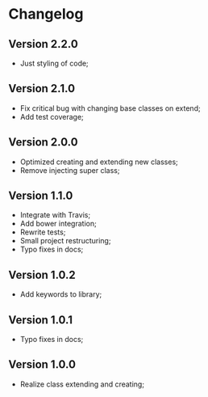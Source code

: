 # Changelog

## Version 2.2.0

- Just styling of code;

## Version 2.1.0

- Fix critical bug with changing base classes on extend;
- Add test coverage;

## Version 2.0.0

- Optimized creating and extending new classes;
- Remove injecting super class;

## Version 1.1.0

- Integrate with Travis;
- Add bower integration;
- Rewrite tests;
- Small project restructuring;
- Typo fixes in docs;

## Version 1.0.2

- Add keywords to library;

## Version 1.0.1

- Typo fixes in docs;

## Version 1.0.0

- Realize class extending and creating;
